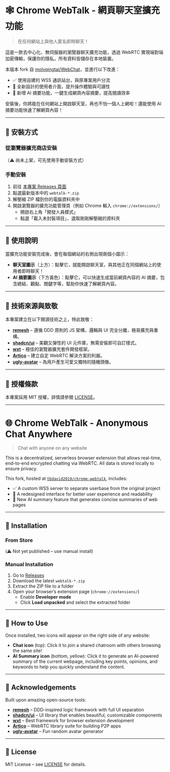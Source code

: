 # 🕸️ Chrome WebTalk - 網頁聊天室擴充功能

> 在任何網站上與他人匿名即時聊天！

這是一款去中心化、無伺服器的瀏覽器聊天擴充功能，透過 WebRTC 實現端對端加密傳輸，保護你的隱私，所有資料皆儲存在本地裝置。

本版本 fork 自 [molvqingtai/WebChat](https://github.com/molvqingtai/WebChat)，並進行以下改進：
- ✅ 使用自建的 WSS 通訊站台，與原專案用戶分流
- 🎨 全新設計的使用者介面，提升操作體驗與可讀性
- 🧠 新增 AI 摘要功能，一鍵生成網頁內容摘要，提高閱讀效率

安裝後，你將能在任何網站上開啟聊天室，再也不怕一個人上網啦！還能使用 AI 摘要功能快速了解網頁內容！

---

## 🚀 安裝方式

### 從瀏覽器擴充商店安裝

（⚠️ 尚未上架，可先使用手動安裝方式）

### 手動安裝

1. 前往 [本專案 Releases 頁面](https://github.com/tbdavid2019/chrome-webtalk/releases)
2. 點選最新版本中的 `webtalk-*.zip`
3. 解壓縮 ZIP 檔到你的電腦資料夾中
4. 開啟瀏覽器的擴充功能管理頁（例如 Chrome 輸入 `chrome://extensions/`）
   - 開啟右上角「開發人員模式」
   - 點選「載入未封裝項目」，選取剛剛解壓縮的資料夾

---

## 💬 使用說明

當擴充功能安裝完成後，會在每個網站的右側出現兩個小圖示：
- **聊天室圖示**（上方）：點擊它，就能開啟聊天室，與其他正在同個網站上的使用者即時聊天！
- **AI 摘要圖示**（下方黃色）：點擊它，可以快速生成當前網頁內容的 AI 摘要，包含總結、觀點、關鍵字等，幫助你快速了解網頁內容。



---

## 🙌 技術來源與致敬

本專案建立在以下開源技術之上，特此致敬：

- **[remesh](https://github.com/remesh-js/remesh)** – 遵循 DDD 原則的 JS 架構，邏輯與 UI 完全分離，極易擴充與重構。
- **[shadcn/ui](https://ui.shadcn.com/)** – 美觀又彈性的 UI 元件庫，無需安裝即可自訂樣式。
- **[wxt](https://wxt.dev/)** – 極佳的瀏覽器擴充套件開發框架。
- **[Artico](https://github.com/matallui/artico)** – 建立自定 WebRTC 解決方案的利器。
- **[ugly-avatar](https://github.com/txstc55/ugly-avatar)** – 為用戶產生可愛又獨特的隨機頭像。

---

## 📜 授權條款

本專案採用 MIT 授權，詳情請參閱 [LICENSE](https://github.com/tbdavid2019/chrome-webtalk/blob/main/LICENSE)。

---

# 🌐 Chrome WebTalk - Anonymous Chat Anywhere

> Chat with anyone on any website

This is a decentralized, serverless browser extension that allows real-time, end-to-end encrypted chatting via WebRTC. All data is stored locally to ensure privacy.

This fork, hosted at [`tbdavid2019/chrome-webtalk`](https://github.com/tbdavid2019/chrome-webtalk), includes:
- ✅ A custom WSS server to separate userbase from the original project
- 🎨 A redesigned interface for better user experience and readability
- 🧠 New AI summary feature that generates concise summaries of web pages

---

## 🚀 Installation

### From Store

(⚠️ Not yet published – use manual install)

### Manual Installation

1. Go to [Releases](https://github.com/tbdavid2019/chrome-webtalk/releases)
2. Download the latest `webtalk-*.zip`
3. Extract the ZIP file to a folder
4. Open your browser’s extension page (`chrome://extensions/`)
   - Enable **Developer mode**
   - Click **Load unpacked** and select the extracted folder

---

## 💬 How to Use

Once installed, two icons will appear on the right side of any website:
- **Chat icon** (top): Click it to join a shared chatroom with others browsing the same site!
- **AI Summary icon** (bottom, yellow): Click it to generate an AI-powered summary of the current webpage, including key points, opinions, and keywords to help you quickly understand the content.



---

## 🙌 Acknowledgements

Built upon amazing open-source tools:

- **[remesh](https://github.com/remesh-js/remesh)** – DDD-inspired logic framework with full UI separation
- **[shadcn/ui](https://ui.shadcn.com/)** – UI library that enables beautiful, customizable components
- **[wxt](https://wxt.dev/)** – Best framework for browser extension development
- **[Artico](https://github.com/matallui/artico)** – WebRTC library suite for building P2P apps
- **[ugly-avatar](https://github.com/txstc55/ugly-avatar)** – Fun random avatar generator

---

## 📜 License

MIT License – see [LICENSE](https://github.com/tbdavid2019/chrome-webtalk/blob/main/LICENSE) for details.
